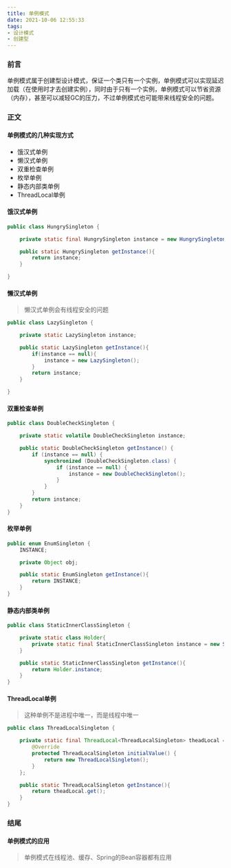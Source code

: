 ```yaml
---
title: 单例模式
date: 2021-10-06 12:55:33
tags:
- 设计模式
- 创建型
---
```


### 前言

单例模式属于创建型设计模式，保证一个类只有一个实例，单例模式可以实现延迟加载（在使用时才去创建实例），同时由于只有一个实例，单例模式可以节省资源（内存），甚至可以减轻GC的压力，不过单例模式也可能带来线程安全的问题。

### 正文

#### 单例模式的几种实现方式

- 饿汉式单例
- 懒汉式单例
- 双重检查单例
- 枚举单例
- 静态内部类单例
- ThreadLocal单例

#### 饿汉式单例

```java
public class HungrySingleton {

    private static final HungrySingleton instance = new HungrySingleton();

    public static HungrySingleton getInstance(){
        return instance;
    }

}
```

#### 懒汉式单例

> 懒汉式单例会有线程安全的问题

```Java
public class LazySingleton {

    private static LazySingleton instance;

    public static LazySingleton getInstance(){
        if(instance == null){
            instance = new LazySingleton();
        }
        return instance;
    }

}
```

#### 双重检查单例

```Java
public class DoubleCheckSingleton {

    private static volatile DoubleCheckSingleton instance;

    public static DoubleCheckSingleton getInstance() {
        if (instance == null) {
            synchronized (DoubleCheckSingleton.class) {
                if (instance == null) {
                    instance = new DoubleCheckSingleton();
                }
            }
        }
        return instance;
    }
}
```



#### 枚举单例

```Java
public enum EnumSingleton {
    INSTANCE;

    private Object obj;

    public static EnumSingleton getInstance(){
        return INSTANCE;
    }
}
```

#### 静态内部类单例

```Java
public class StaticInnerClassSingleton {

    private static class Holder{
        private static final StaticInnerClassSingleton instance = new StaticInnerClassSingleton();
    }

    public static StaticInnerClassSingleton getInstance(){
        return Holder.instance;
    }
}
```

#### ThreadLocal单例

> 这种单例不是进程中唯一，而是线程中唯一

```Java
public class ThreadLocalSingleton {

    private static final ThreadLocal<ThreadLocalSingleton> theadLocal = new ThreadLocal<ThreadLocalSingleton>(){
        @Override
        protected ThreadLocalSingleton initialValue() {
            return new ThreadLocalSingleton();
        }
    };

    public static ThreadLocalSingleton getInstance(){
        return theadLocal.get();
    }
}
```



### 结尾

#### 单例模式的应用

> 单例模式在线程池、缓存、Spring的Bean容器都有应用
